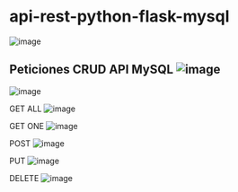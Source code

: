# api-rest-python-flask-mysql

![image](https://user-images.githubusercontent.com/123897455/215477720-f5877314-e3c2-49f8-b831-89f587a16465.png)

Peticiones CRUD API MySQL
![image](https://user-images.githubusercontent.com/123897455/215477954-9b3dc814-6011-45a4-9c07-10dfff6cced2.png)
----------------------------------------------------------------------------------------------------------------
![image](https://user-images.githubusercontent.com/123897455/215478693-7f0b7e3a-3e03-4bfc-ad22-c7f8dc9a6539.png)

 
GET ALL 
![image](https://user-images.githubusercontent.com/123897455/215478095-cdd740cf-8704-4693-88e6-c6cde76e4214.png)

GET ONE
![image](https://user-images.githubusercontent.com/123897455/215478221-c7661a00-58ea-4417-a252-bfd6b2fbf179.png)

POST 
![image](https://user-images.githubusercontent.com/123897455/215478318-b3dff5f4-366b-48b1-991d-44cacb8cd3f7.png)

PUT
![image](https://user-images.githubusercontent.com/123897455/215478458-292bc79d-3e7a-4065-b107-6c7448dcc502.png)

DELETE
![image](https://user-images.githubusercontent.com/123897455/215478541-f451d11f-18a2-4ed2-9734-64fa5df0e0a0.png)

